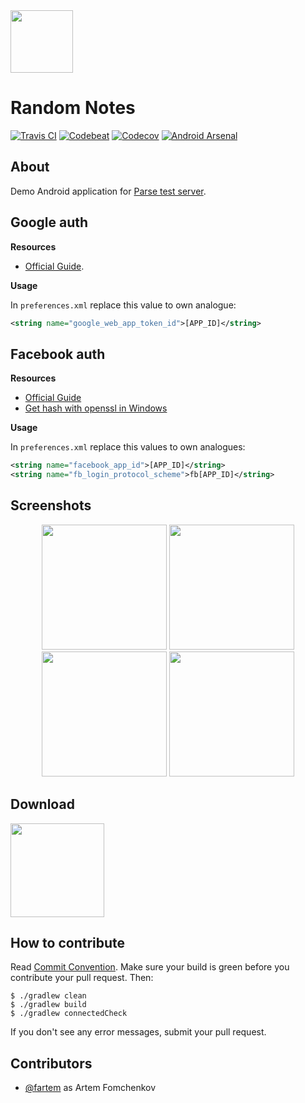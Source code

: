 <img src="media/logo/ic_app.png" height="100px" />

# Random Notes

[![Travis CI](https://img.shields.io/travis/fartem/parse-android-test-app?branch=master)](https://travis-ci.org/fartem/parse-android-test-app)
[![Codebeat](https://codebeat.co/badges/674dcb3e-246b-4790-9a63-32f1c1c28371)](https://codebeat.co/projects/github-com-fartem-parse-android-test-app-master)
[![Codecov](https://codecov.io/gh/fartem/parse-android-test-app/branch/master/graph/badge.svg)](https://codecov.io/gh/fartem/parse-android-test-app)
[![Android Arsenal](https://img.shields.io/badge/Android%20Arsenal-Android%20Parse%20Server%20Client-brightgreen.svg?style=flat)](https://android-arsenal.com/details/3/7906)

## About

Demo Android application for [Parse test server](https://github.com/fartem/parse-test-server).

## Google auth

__Resources__

* [Official Guide](https://developers.google.com/identity/sign-in/android/start-integrating).

__Usage__

In `preferences.xml` replace this value to own analogue:

```xml
<string name="google_web_app_token_id">[APP_ID]</string>
```

## Facebook auth

__Resources__

* [Official Guide](https://developers.facebook.com/docs/facebook-login/android)
* [Get hash with openssl in Windows](https://github.com/magus/react-native-facebook-login/issues/297#issuecomment-433816732)

__Usage__

In `preferences.xml` replace this values to own analogues:

```xml
<string name="facebook_app_id">[APP_ID]</string>
<string name="fb_login_protocol_scheme">fb[APP_ID]</string>
```

## Screenshots

<p align="center">
  <img src="media/screenshots/screenshot_01.png" width="200" />
  <img src="media/screenshots/screenshot_02.png" width="200" />
  <img src="media/screenshots/screenshot_03.png" width="200" />
  <img src="media/screenshots/screenshot_04.png" width="200" />
</p>

## Download

<img src="media/qrcodes/github_download.png" height="150px" />

## How to contribute

Read [Commit Convention](https://github.com/fartem/repository-rules/blob/master/commit-convention/COMMIT_CONVENTION.md). Make sure your build is green before you contribute your pull request. Then:

```shell
$ ./gradlew clean
$ ./gradlew build
$ ./gradlew connectedCheck
```

If you don't see any error messages, submit your pull request.

## Contributors

* [@fartem](https://github.com/fartem) as Artem Fomchenkov
